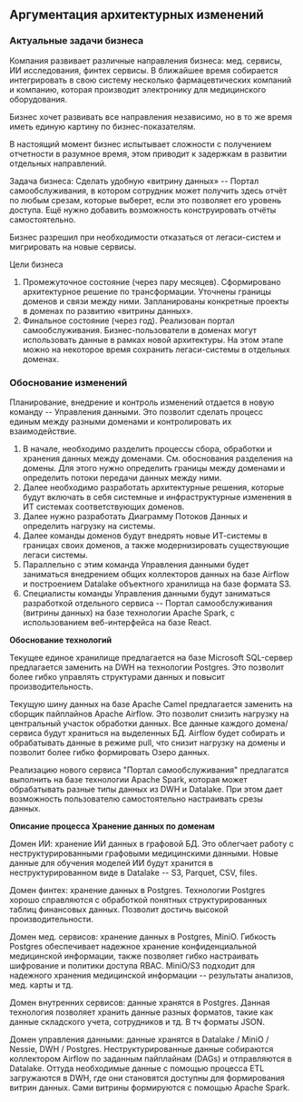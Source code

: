 ## Аргументация архитектурных изменений

### Актуальные задачи бизнеса

Компания развивает различные направления бизнеса: мед. сервисы, ИИ исследования, финтех сервисы. В ближайшее время собирается интегрировать в свою систему несколько фармацевтических компаний и компанию, которая производит электронику для медицинского оборудования.

Бизнес хочет развивать все направления независимо, но в то же время иметь единую картину по бизнес-показателям.

В настоящий момент бизнес испытывает сложности с получением отчетности в разумное время, этом приводит к задержкам в развитии отдельных направлений.

Задача бизнеса: Сделать удобную «витрину данных» -- Портал самообслуживания, в котором сотрудник может получить здесь отчёт по любым срезам, которые выберет, если это позволяет его уровень доступа. Ещё нужно добавить возможность конструировать отчёты самостоятельно.

Бизнес разрешил при необходимости отказаться от легаси-систем и мигрировать на новые сервисы.

Цели бизнеса
1. Промежуточное состояние (через пару месяцев). Сформировано архитектурное решение по трансформации. Уточнены границы доменов и связи между ними. Запланированы конкретные проекты в доменах по развитию «витрины данных».
2. Финальное состояние (через год). Реализован портал самообслуживания. Бизнес-пользователи в доменах могут использовать данные в рамках новой архитектуры. На этом этапе можно на некоторое время сохранить легаси-системы в отдельных доменах.


### Обоснование изменений

Планирование, внедрение и контроль изменений отдается в новую команду -- Управления данными. Это позволит сделать процесс единым между разными доменами и контролировать их взаимодействие.

1. В начале, необходимо разделить процессы сбора, обработки и хранения данных между доменами. См. обоснования разделения на домены. Для этого нужно определить границы между доменами и определить потоки передачи данных между ними.
2. Далее необходимо разработать архитектурные решения, которые будут включать в себя системные и инфраструктурные изменения в ИТ системах соответствующих доменов.
3. Далее нужно разработать Диаграмму Потоков Данных и определить нагрузку на системы.
4. Далее команды доменов будут внедрять новые ИТ-системы в границах своих доменов, а также модернизировать существующие легаси системы.
5. Параллельно с этим команда Управления данными будет заниматься внедрением общих коллекторов данных на базе Airflow и построением Datalake объектного хранилища на базе формата S3.
6. Специалисты команды Управления данными будут заниматься разработкой отдельного сервиса -- Портал самообслуживания (витрины данных) на базе технологии Apache Spark, с использованием веб-интерфейса на базе React.

**Обоснование технологий**

Текущее единое хранилище предлагается на базе Microsoft SQL-сервер предлагается заменить на DWH на технологии Postgres. Это позволит более гибко управлять структурами данных и повысит производительность.

Текущую шину данных на базе Apache Camel предлагается заменить на сборщик пайплайнов Apache Airflow. Это позволит снизить нагрузку на центральный участок обработки данных. Все данные каждого домена/сервиса будут храниться на выделенных БД. Airflow будет собирать и обрабатывать данные в режиме pull, что снизит нагрузку на домены и позволит более гибко формировать Озеро данных.

Реализацию нового сервиса "Портал самообслуживания" предлагатся выполнить на базе технологии Apache Spark, которая может обрабатывать разные типы данных из DWH и Datalake. При этом дает возможность пользователю самостоятельно настраивать срезы данных.


**Описание процесса Хранение данных по доменам**

Домен ИИ: хранение ИИ данных в графовой БД. Это облегчает работу с неструктурированными графовыми медицинскими данными. Новые данные для обучения моделей ИИ будут хранится в неструктурированном виде в Datalake -- S3, Parquet, CSV, files.

Домен финтех: хранение данных в Postgres. Технологии Postgres хорошо справляются с обработкой понятных структурированных таблиц финансовых данных. Позволит достичь высокой производительности.

Домен мед. сервисов: хранение данных в Postgres, MiniO. Гибкость Postgres обеспечивает надежное хранение конфиденциальной медицинской информации, также позволяет гибко настраивать шифрование и политики доступа RBAC. MiniO/S3 подходит для надежного хранения медицинской информации -- результаты анализов, мед. карты и тд.

Домен внутренних сервисов: данные хранятся в Postgres. Данная технология позволяет хранить данные разных форматов, такие как данные складского учета, сотрудников и тд. В тч форматы JSON.

Домен управления данными: данные хранятся в Datalake / MiniO / Nessie, DWH / Postgres. Неструктурированные данные собираются коллектором Airflow по заданным пайплайнам (DAGs) и отправляются в Datalake. Оттуда необходимые данные с помощью процесса ETL загружаются в DWH, где они становятся доступны для формирования витрин данных. Сами витрины формируются с помощью Apache Spark.






